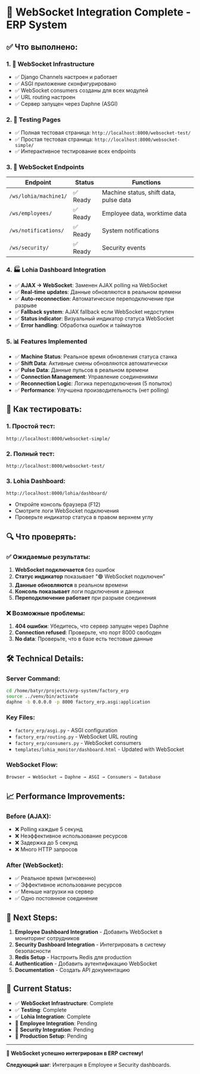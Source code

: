 # 🎉 WebSocket Integration Complete - ERP System

## ✅ **Что выполнено:**

### 1. 🔧 **WebSocket Infrastructure**
- ✅ Django Channels настроен и работает
- ✅ ASGI приложение сконфигурировано
- ✅ WebSocket consumers созданы для всех модулей
- ✅ URL routing настроен
- ✅ Сервер запущен через Daphne (ASGI)

### 2. 📱 **Testing Pages**
- ✅ Полная тестовая страница: `http://localhost:8000/websocket-test/`
- ✅ Простая тестовая страница: `http://localhost:8000/websocket-simple/`
- ✅ Интерактивное тестирование всех endpoints

### 3. 🔌 **WebSocket Endpoints**
| Endpoint | Status | Functions |
|----------|--------|-----------|
| `/ws/lohia/machine1/` | ✅ Ready | Machine status, shift data, pulse data |
| `/ws/employees/` | ✅ Ready | Employee data, worktime data |
| `/ws/notifications/` | ✅ Ready | System notifications |
| `/ws/security/` | ✅ Ready | Security events |

### 4. 🏭 **Lohia Dashboard Integration**
- ✅ **AJAX → WebSocket**: Заменен AJAX polling на WebSocket
- ✅ **Real-time updates**: Данные обновляются в реальном времени
- ✅ **Auto-reconnection**: Автоматическое переподключение при разрыве
- ✅ **Fallback system**: AJAX fallback если WebSocket недоступен
- ✅ **Status indicator**: Визуальный индикатор статуса WebSocket
- ✅ **Error handling**: Обработка ошибок и таймаутов

### 5. 📊 **Features Implemented**
- ✅ **Machine Status**: Реальное время обновления статуса станка
- ✅ **Shift Data**: Активные смены обновляются автоматически
- ✅ **Pulse Data**: Данные пульсов в реальном времени
- ✅ **Connection Management**: Управление соединениями
- ✅ **Reconnection Logic**: Логика переподключения (5 попыток)
- ✅ **Performance**: Улучшена производительность (нет polling)

## 🚀 **Как тестировать:**

### **1. Простой тест:**
```
http://localhost:8000/websocket-simple/
```

### **2. Полный тест:**
```
http://localhost:8000/websocket-test/
```

### **3. Lohia Dashboard:**
```
http://localhost:8000/lohia/dashboard/
```
- Откройте консоль браузера (F12)
- Смотрите логи WebSocket подключения
- Проверьте индикатор статуса в правом верхнем углу

## 🔍 **Что проверять:**

### ✅ **Ожидаемые результаты:**
1. **WebSocket подключается** без ошибок
2. **Статус индикатор** показывает "🟢 WebSocket подключен"
3. **Данные обновляются** в реальном времени
4. **Консоль показывает** логи подключения и данных
5. **Переподключение работает** при разрыве соединения

### ❌ **Возможные проблемы:**
1. **404 ошибки**: Убедитесь, что сервер запущен через Daphne
2. **Connection refused**: Проверьте, что порт 8000 свободен
3. **No data**: Проверьте, что в базе есть тестовые данные

## 🛠️ **Technical Details:**

### **Server Command:**
```bash
cd /home/batyr/projects/erp-system/factory_erp
source ../venv/bin/activate
daphne -b 0.0.0.0 -p 8000 factory_erp.asgi:application
```

### **Key Files:**
- `factory_erp/asgi.py` - ASGI configuration
- `factory_erp/routing.py` - WebSocket URL routing
- `factory_erp/consumers.py` - WebSocket consumers
- `templates/lohia_monitor/dashboard.html` - Updated with WebSocket

### **WebSocket Flow:**
```
Browser → WebSocket → Daphne → ASGI → Consumers → Database
```

## 📈 **Performance Improvements:**

### **Before (AJAX):**
- ❌ Polling каждые 5 секунд
- ❌ Неэффективное использование ресурсов
- ❌ Задержка до 5 секунд
- ❌ Много HTTP запросов

### **After (WebSocket):**
- ✅ Реальное время (мгновенно)
- ✅ Эффективное использование ресурсов
- ✅ Меньше нагрузки на сервер
- ✅ Одно постоянное соединение

## 🔄 **Next Steps:**

1. **Employee Dashboard Integration** - Добавить WebSocket в мониторинг сотрудников
2. **Security Dashboard Integration** - Интегрировать в систему безопасности
3. **Redis Setup** - Настроить Redis для production
4. **Authentication** - Добавить аутентификацию WebSocket
5. **Documentation** - Создать API документацию

## 🎯 **Current Status:**

- ✅ **WebSocket Infrastructure**: Complete
- ✅ **Testing**: Complete  
- ✅ **Lohia Integration**: Complete
- 🔄 **Employee Integration**: Pending
- 🔄 **Security Integration**: Pending
- 🔄 **Production Setup**: Pending

---

**🎉 WebSocket успешно интегрирован в ERP систему!**

**Следующий шаг**: Интеграция в Employee и Security dashboards.
